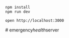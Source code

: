 ```
npm install
npm run dev
```

```
open http://localhost:3000
```
#   e m e r g e n c y _ h e a l t h _ s e r v e r  
 